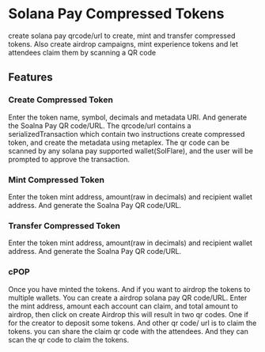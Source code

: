 # Solana Pay Compressed Tokens

create solana pay qrcode/url to create, mint and transfer compressed tokens.
Also create airdrop campaigns, mint experience tokens and let attendees claim them by scanning a QR code

## Features

### Create Compressed Token

Enter the token name, symbol, decimals and metadata URI. And generate the Soalna Pay QR code/URL.
The qrcode/url contains a serializedTransaction which contain two instructions create compressed token, and create the metadata using metaplex.
The qr code can be scanned by any solana pay supported wallet(SolFlare), and the user will be prompted to approve the transaction.

### Mint Compressed Token

Enter the token mint address, amount(raw in decimals) and recipient wallet address. And generate the Soalna Pay QR code/URL.

### Transfer Compressed Token

Enter the token mint address, amount(raw in decimals) and recipient wallet address. And generate the Soalna Pay QR code/URL.

### cPOP

Once you have minted the tokens. And if you want to airdrop the tokens to multiple wallets. You can create a airdrop solana pay QR code/URL.
Enter the mint address, amount each account can claim, and total amount to airdrop, then click on create Airdrop this will result in two qr codes.
One if for the creator to deposit some tokens. And other qr code/ url is to claim the tokens. you can share the claim qr code with the attendees. And they can scan the qr code to claim the tokens.
